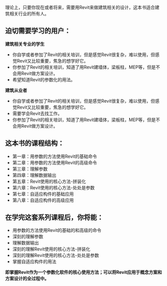 理论上，只要你现在或者将来，需要用Revit来做建筑相关的设计，这本书适合建筑相关行业的所有人。

## 迫切需要学习的用户：

**建筑相关专业的学生**

- 你自学或者参加了Revit的相关培训，但是感觉Revit很复杂，难以使用，但感觉Revit又比较重要，焦急的想学好它。
- 你参加了Revit的相关培训，知道了用Revit建墙体，梁板柱，MEP等，但是不会用Revit做方案设计。
- 希望知道Revit的参数化的用法。

**建筑从业者**

- 你自学或者参加了Revit的相关培训，但是感觉Revit很复杂，难以使用，但感觉Revit又比较重要，焦急的想学好它。
- 需要学会Revit去找工作。
- 你参加了Revit的相关培训，知道了用Revit建墙体，梁板柱，MEP等，但是不会用Revit做方案设计。

## 这本书的课程结构：

- 第一章：用参数的方法使用Revit的基础命令
- 第二章：用参数的方法使用Revit的高级命令
- 第三章：理解参数
- 第四章：理解数据输出
- 第五章：Revit使用的核心方法-拼装化
- 第六章：Revit使用的核心方法-处处是参数
- 第七章：自适应构件的基础应用
- 第八章：自适应构件的高级应用

## 在学完这套系列课程后，你将能：

- 用参数的方法使用Revit的基础的和高级的命令
- 深刻的理解参数
- 理解数据输出
- 深刻的理解Revit使用的核心方法-拼装化
- 深刻的理解Revit使用的核心方法-处处是参数
- 掌握自适应构件的用法

**即掌握Revit作为一个参数化软件的核心使用方法；可以将Revit应用于概念方案和方案设计的全过程中。**